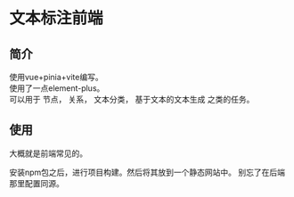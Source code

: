 # 文本标注前端

## 简介
 
使用vue+pinia+vite编写。  
使用了一点element-plus。  
可以用于 节点， 关系， 文本分类， 基于文本的文本生成 之类的任务。  

## 使用

大概就是前端常见的。

安装npm包之后，进行项目构建。然后将其放到一个静态网站中。
别忘了在后端那里配置同源。

